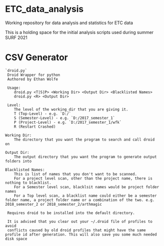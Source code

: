 # ETC_data_analysis
Working repository for data analysis and statistics for ETC data

This is a holding space for the initial analysis scripts used during summer SURF 2021

# CSV Generator
	`droid.py`
	 Droid Wrapper for python
	 Authored by Ethan Wolfe
	 
	 Usage:
		droid.py <T|S|P> <Working Dir> <Output Dir> <Blacklisted Names>
		droid.py <R> <Output Dir>
	 
	 Level:
		The level of the working_dir that you are giving it.
		T (Top-Level) - e.g. `D:/`
		S (Semester-Level) - e.g. `D:/2017_semester_1`
		P (Project-Level) - e.g. `D:/2017_semester_1/wfk`
		R (Restart Crashed)
	
	Working Dir:
		The directory that you want the program to search and call droid on
	
	Output Dir:
		The output directory that you want the program to generate output folders into
	
	Blacklisted Names:
		This is list of names that you don't want to be scanned. 
		For a project level scan, other than the project name, there is nothing to blacklist.
		For a Semester level scan, blacklsit names would be project folder names
		For a Top level scan, a blacklist name could either be a semester folder name, a project folder name or a combination of the two. e.g. 2018_semester_2 or 2018_semester_2/arthmagic
		
	 Requires droid to be installed into the default directory.
	 
	 It is advised that you clear out your ~/.droid file of profiles to avoid
	 conflicts caused by old droid profiles that might have the same profile id after generation. This will also save you some much needed disk space